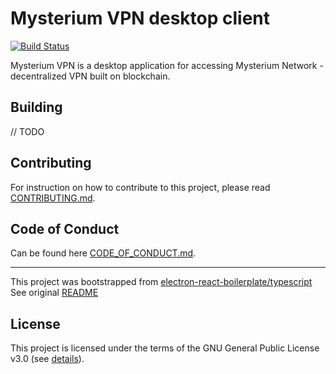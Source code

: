 # Mysterium VPN desktop client

[![Build Status](https://travis-ci.com/mysteriumnetwork/mysterium-desktop.svg?branch=master)](https://travis-ci.com/mysteriumnetwork/mysterium-desktop)

Mysterium VPN is a desktop application for accessing Mysterium Network - decentralized VPN built on blockchain.

## Building

// TODO

## Contributing

For instruction on how to contribute to this project, please read [CONTRIBUTING.md](./CONTRIBUTING.md).

## Code of Conduct

Can be found here [CODE_OF_CONDUCT.md](./CODE_OF_CONDUCT.md).

---

This project was bootstrapped from [electron-react-boilerplate/typescript](https://github.com/electron-react-boilerplate/examples/commit/b329db81918dd0cca8d96c5169cb8905542eb021)  
See original [README](https://github.com/electron-react-boilerplate/examples/blob/master/examples/typescript/README.md)

## License

This project is licensed under the terms of the GNU General Public License v3.0 (see [details](./LICENSE)).
